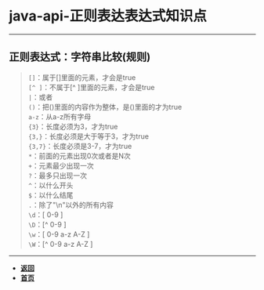 # java-api-正则表达表达式知识点

---

## 正则表达式：字符串比较(规则)
 
 > `[]`：属于[]里面的元素，才会是true  
`[^ ]`：不属于[^ ]里面的元素，才会是true  
`|`：或者  
`()`：把()里面的内容作为整体，是()里面的才为true  
`a-z`：从a-z所有字母  
`{3}`：长度必须为3，才为true  
`{3,}`：长度必须是大于等于3，才为true  
`{3,7}`：长度必须是3-7，才为true  
`*`：前面的元素出现0次或者是N次  
`+`：元素最少出现一次  
`?`：最多只出现一次  
`^`：以什么开头  
`$`：以什么结尾  
`.`：除了"\n"以外的所有内容  
`\d`：[ 0-9 ]  
`\D`：[^ 0-9 ]  
`\w`：[ 0-9 a-z A-Z ]  
`\W`：[^ 0-9 a-z A-Z ]  

---

- [**返回**](https://github.com/karl1901/studyword/blob/master/%E5%A4%A7%E4%BA%8C%E5%AD%A6%E4%B9%A0%E7%9F%A5%E8%AF%86%E7%82%B9/java/README.md)
- [**首页**](https://github.com/karl1901/studyword/blob/master/README.md)  
